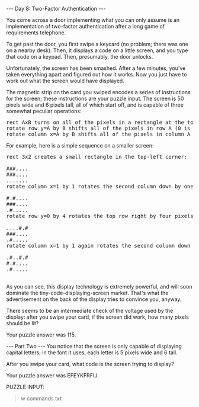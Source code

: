 --- Day 8: Two-Factor Authentication ---

You come across a door implementing what you can only assume is an implementation of two-factor authentication 
after a long game of requirements telephone.

To get past the door, you first swipe a keycard (no problem; there was one on a nearby desk). 
Then, it displays a code on a little screen, and you type that code on a keypad. Then, presumably, the door unlocks.

Unfortunately, the screen has been smashed. After a few minutes, you've taken everything apart and 
figured out how it works. Now you just have to work out what the screen would have displayed.

The magnetic strip on the card you swiped encodes a series of instructions for the screen; 
these instructions are your puzzle input. The screen is 50 pixels wide and 6 pixels tall, all of which start off, 
and is capable of three somewhat peculiar operations:
<pre>
rect AxB turns on all of the pixels in a rectangle at the top-left of the screen which is A wide and B tall.
rotate row y=A by B shifts all of the pixels in row A (0 is the top row) right by B pixels. Pixels that would fall off the right end appear at the left end of the row.
rotate column x=A by B shifts all of the pixels in column A (0 is the left column) down by B pixels. Pixels that would fall off the bottom appear at the top of the column.
</pre>
For example, here is a simple sequence on a smaller screen:

<pre>
rect 3x2 creates a small rectangle in the top-left corner:

###....
###....
.......
rotate column x=1 by 1 rotates the second column down by one pixel:

#.#....
###....
.#.....
rotate row y=0 by 4 rotates the top row right by four pixels:

....#.#
###....
.#.....
rotate column x=1 by 1 again rotates the second column down by one pixel, causing the bottom pixel to wrap back to the top:

.#..#.#
#.#....
.#.....

</pre>
As you can see, this display technology is extremely powerful, and will soon dominate the tiny-code-displaying-screen market. That's what the advertisement on the back of the display tries to convince you, anyway.

There seems to be an intermediate check of the voltage used by the display: after you swipe your card, if the screen did work, how many pixels should be lit?

Your puzzle answer was 115.

--- Part Two ---
You notice that the screen is only capable of displaying capital letters; in the font it uses, each letter is 5 pixels wide and 6 tall.

After you swipe your card, what code is the screen trying to display?

Your puzzle answer was EFEYKFRFIJ.

PUZZLE INPUT:
> w commands.txt
